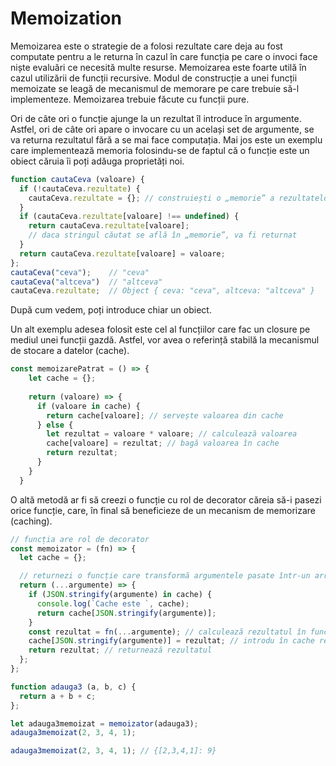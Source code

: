 # Memoization

Memoizarea este o strategie de a folosi rezultate care deja au fost computate pentru a le returna în cazul în care funcția pe care o invoci face niște evaluări ce necesită multe resurse. Memoizarea este foarte utilă în cazul utilizării de funcții recursive. Modul de construcție a unei funcții memoizate se leagă de mecanismul de memorare pe care trebuie să-l implementeze. Memoizarea trebuie făcute cu funcții pure.

Ori de câte ori o funcție ajunge la un rezultat îl introduce în argumente. Astfel, ori de câte ori apare o invocare cu un același set de argumente, se va returna rezultatul fără a se mai face computația. Mai jos este un exemplu care implementează memoria folosindu-se de faptul că o funcție este un obiect căruia îi poți adăuga proprietăți noi.

```javascript
function cautaCeva (valoare) {
  if (!cautaCeva.rezultate) {
    cautaCeva.rezultate = {}; // construiești o „memorie” a rezultatelor
  }
  if (cautaCeva.rezultate[valoare] !== undefined) {
    return cautaCeva.rezultate[valoare];
    // daca stringul căutat se află în „memorie”, va fi returnat
  }
  return cautaCeva.rezultate[valoare] = valoare;
};
cautaCeva("ceva");    // "ceva"
cautaCeva("altceva")  // "altceva"
cautaCeva.rezultate;  // Object { ceva: "ceva", altceva: "altceva" }
```

După cum vedem, poți introduce chiar un obiect.

Un alt exemplu adesea folosit este cel al funcțiilor care fac un closure pe mediul unei funcții gazdă. Astfel, vor avea o referință stabilă la mecanismul de stocare a datelor (cache).

```javascript
const memoizarePatrat = () => {
    let cache = {};
    
    return (valoare) => {
      if (valoare in cache) {
        return cache[valoare]; // servește valoarea din cache
      } else {
        let rezultat = valoare * valoare; // calculează valoarea
        cache[valoare] = rezultat; // bagă valoarea în cache
        return rezultat;
      }
    }
  }
```

O altă metodă ar fi să creezi o funcție cu rol de decorator căreia să-i pasezi orice funcție, care, în final să beneficieze de un mecanism de memorizare (caching).

```javascript
// funcția are rol de decorator
const memoizator = (fn) => {
  let cache = {};

  // returnezi o funcție care transformă argumentele pasate într-un array
  return (...argumente) => {
    if (JSON.stringify(argumente) in cache) {
      console.log(`Cache este `, cache);
      return cache[JSON.stringify(argumente)];
    }
    const rezultat = fn(...argumente); // calculează rezultatul în funcția pe care o pasezi
    cache[JSON.stringify(argumente)] = rezultat; // introdu în cache rezultatul
    return rezultat; // returnează rezultatul
  };
};

function adauga3 (a, b, c) {
  return a + b + c;
};

let adauga3memoizat = memoizator(adauga3);
adauga3memoizat(2, 3, 4, 1);

adauga3memoizat(2, 3, 4, 1); // {[2,3,4,1]: 9}
```
